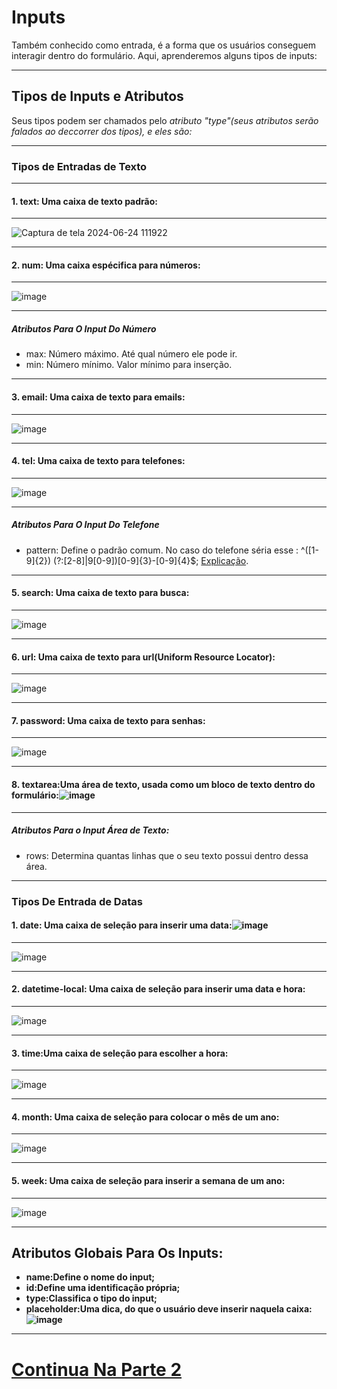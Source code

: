 # Inputs
Também conhecido como entrada, é a forma que os usuários conseguem interagir dentro do formulário. Aqui, aprenderemos alguns tipos de inputs:
***
## Tipos de Inputs e Atributos
Seus tipos podem ser chamados pelo *atributo "type"(seus atributos serão falados ao deccorrer dos tipos), e eles são:*
***
### Tipos de Entradas de Texto
***
#### 1. **text**: Uma caixa de texto padrão:
***
![Captura de tela 2024-06-24 111922](https://github.com/Karlos-Eduardo-Mrqs/Construcao-Html-Css-Javascript/assets/172524894/e6a6f8cc-cbdf-4e21-821c-fdc5ed2ecee3)
***
#### 2. **num**: Uma caixa espécifica para números:
***
![image](https://github.com/Karlos-Eduardo-Mrqs/Construcao-Html-Css-Javascript/assets/172524894/17075fd9-fbbf-4e76-8eeb-299902b69a8d)
***
##### Atributos Para O Input Do Número
- max: Número máximo. Até qual número ele pode ir.
- min: Número mínimo. Valor mínimo para inserção.
***
#### 3. **email**: Uma caixa de texto para emails:
***
![image](https://github.com/Karlos-Eduardo-Mrqs/Construcao-Html-Css-Javascript/assets/172524894/714fa144-e613-4e3f-abfd-ba90893ddbf5)
***
#### 4. **tel**: Uma caixa de texto para telefones:
***
![image](https://github.com/Karlos-Eduardo-Mrqs/Construcao-Html-Css-Javascript/assets/172524894/412ae986-f7bb-40ed-ad81-d2f953737808)
***
##### Atributos Para O Input Do Telefone
- pattern: Define o padrão comum. No caso do telefone séria esse : ^\([1-9]{2}\) (?:[2-8]|9[0-9])[0-9]{3}\-[0-9]{4}$; [Explicação](https://pt.stackoverflow.com/questions/46672/como-fazer-uma-express%C3%A3o-regular-para-telefone-celular).
***
#### 5. **search**: Uma caixa de texto para busca:
***
![image](https://github.com/Karlos-Eduardo-Mrqs/Construcao-Html-Css-Javascript/assets/172524894/b9fbee08-4de0-4a2c-b986-ae3a35dacc29)
***
#### 6. **url**: Uma caixa de texto para url(Uniform Resource Locator):
***
![image](https://github.com/Karlos-Eduardo-Mrqs/Construcao-Html-Css-Javascript/assets/172524894/58c2aa7f-e0fe-440a-a04d-747c31ae5b22)
***
#### 7. **password**: Uma caixa de texto para senhas:
***
![image](https://github.com/Karlos-Eduardo-Mrqs/Construcao-Html-Css-Javascript/assets/172524894/3f3d53ed-e6cf-4e8c-a6a7-0c92e0a6cfe5)
***
#### 8. **textarea**:Uma área de texto, usada como um bloco de texto dentro do formulário:![image](https://github.com/Karlos-Eduardo-Mrqs/Construcao-Html-Css-Javascript/assets/172524894/ed80b31a-a5ef-4731-84bd-07e02725cc6c)
***
##### Atributos Para o Input Área de Texto:
- rows: Determina quantas linhas que o seu texto possui dentro  dessa área.
***

### Tipos De Entrada de Datas
#### 1. **date**: Uma caixa de seleção para inserir uma data:![image](https://github.com/Karlos-Eduardo-Mrqs/Construcao-Html-Css-Javascript/assets/172524894/8460f654-beda-4cb4-9df3-ef76887e7a98)

***
![image](https://github.com/Karlos-Eduardo-Mrqs/Construcao-Html-Css-Javascript/assets/172524894/154d5e1c-bae1-4c11-90ac-721aa7d65388)
***
#### 2. **datetime-local**: Uma caixa de seleção para inserir uma data e hora:
***  
![image](https://github.com/Karlos-Eduardo-Mrqs/Construcao-Html-Css-Javascript/assets/172524894/ba830fc1-119a-4e0e-97e7-df039ba7be0c)
***
#### 3. **time**:Uma caixa de seleção para escolher a hora:
***
![image](https://github.com/Karlos-Eduardo-Mrqs/Construcao-Html-Css-Javascript/assets/172524894/e61d8923-2b6a-4db2-b000-91ac6102709a)
***
#### 4. **month**: Uma caixa de seleção para colocar o mês de um ano:
***
![image](https://github.com/Karlos-Eduardo-Mrqs/Construcao-Html-Css-Javascript/assets/172524894/3afba312-24f1-409b-930d-6f9efefe17ad)
***
#### 5. **week**: Uma caixa de seleção para inserir a semana de um ano:
***  
![image](https://github.com/Karlos-Eduardo-Mrqs/Construcao-Html-Css-Javascript/assets/172524894/013f097a-bae8-4fae-aa4a-5cefb72d6164)
***
## Atributos Globais Para Os Inputs:  
- **name:Define o nome do input;**
- **id:Define uma identificação própria;**
- **type:Classifica o tipo do input;**
- **placeholder:Uma dica, do que o usuário deve inserir naquela caixa:![image](https://github.com/Karlos-Eduardo-Mrqs/Construcao-Html-Css-Javascript/assets/172524894/5efd7067-5d20-44a6-b0ee-10455b3e6cbc)**
***
# [Continua Na Parte 2](https://github.com/Karlos-Eduardo-Mrqs/Construcao-Html-Css-Javascript/blob/Test/Constru%C3%A7%C3%A3o-Html/Modulo%20-%205(Formul%C3%A1rios)/Manipula%C3%A7%C3%A3oDeEntradas_N%C3%BAmero_11/Inputs2.md)
